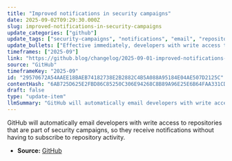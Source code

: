 ```yaml
---
title: "Improved notifications in security campaigns"
date: 2025-09-02T09:29:30.000Z
slug: improved-notifications-in-security-campaigns
update_categories: ["github"]
update_tags: ["security-campaigns", "notifications", "email", "repositories", "developers", "changelog", "github"]
update_bullets: ["Effective immediately, developers with write access to repos in security campaigns will get email notifications automatically.", "Previously, users had to subscribe to \"All activity\" on a repository to receive these notifications.", "This change reduces manual subscription overhead and helps teams stay aware of security campaign updates.", "No configuration is required for eligible write-access users; notifications are sent by default.", "The update is announced in the GitHub Changelog under security campaign improvements."]
timeframes: ["2025-09"]
link: "https://github.blog/changelog/2025-09-01-improved-notifications-in-security-campaigns"
source: "GitHub"
timeframeKey: "2025-09"
id: "29570672A54AAEE18BAEB74182738E2B2882C4B5A088A95184E04AE507D2125C"
contentHash: "6AB725D625E2FBD86C85250C306E94268C8B89A96E25E6B64FAA331CDEE9CE1D"
draft: false
type: "update-item"
llmSummary: "GitHub will automatically email developers with write access to repositories that are part of security campaigns, so they receive notifications without having to subscribe to repository activity."
---
```


GitHub will automatically email developers with write access to repositories that are part of security campaigns, so they receive notifications without having to subscribe to repository activity.

- **Source:** [GitHub](https://github.blog/changelog/2025-09-01-improved-notifications-in-security-campaigns)
